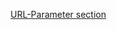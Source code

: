 [URL-Parameter section](https://github.com/BatzJunior/testrepo/wiki/General-Information#catalogues)
